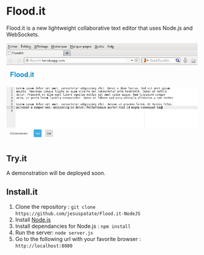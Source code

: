 # Flood.it

Flood.it is a new lightweight collaborative text editor that uses Node.js and WebSockets.   

![Screenshot](img/screenshot.png)

## Try.it

A demonstration will be deployed soon.

## Install.it

 1. Clone the repository : `git clone https://github.com/jesuspatate/Flood.it-NodeJS`
 1. Install [Node.js](http://nodejs.org/)
 1. Install dependancies for Node.js : `npm install`
 1. Run the server: `node server.js`
 1. Go to the following url with your favorite browser : `http://localhost:8080`
